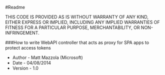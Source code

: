 #Readme

THIS CODE IS PROVIDED AS IS WITHOUT WARRANTY OF
ANY KIND, EITHER EXPRESS OR IMPLIED, INCLUDING ANY
IMPLIED WARRANTIES OF FITNESS FOR A PARTICULAR
PURPOSE, MERCHANTABILITY, OR NON-INFRINGEMENT.

###How to write WebAPI controller that acts as proxy for SPA apps to protect access tokens

- Author - Matt Mazzola (Microsoft)
- Date - 04/08/2014
- Version - 1.0
